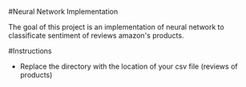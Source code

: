 #Neural Network Implementation

The goal of this project is an implementation of neural network to classificate sentiment of reviews amazon's products.

#Instructions

- Replace the directory with the location of your csv file (reviews of products)
